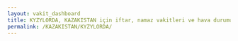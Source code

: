 ```yaml
---
layout: vakit_dashboard
title: KYZYLORDA, KAZAKISTAN için iftar, namaz vakitleri ve hava durumu - ilçe/eyalet seç
permalink: /KAZAKISTAN/KYZYLORDA/
---
```


<script type="text/javascript">
  var GLOBAL_COUNTRY = 'KAZAKISTAN';
  var GLOBAL_CITY = 'KYZYLORDA';
  var GLOBAL_STATE = '';
  var lat = 72;
  var lon = 21;
</script>
